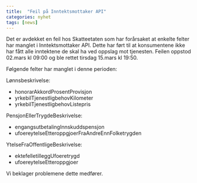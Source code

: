 ```yaml
---
title:  "Feil på Inntektsmottaker API"
categories: nyhet
tags: [news]
---
```

Det er avdekket en feil hos Skatteetaten som har forårsaket at enkelte felter har manglet i Inntektsmottaker API. Dette har ført til at konsumentene ikke har fått alle inntektene de skal ha ved oppslag mot tjenesten. Feilen oppstod 02.mars kl 09:00 og ble rettet tirsdag 15.mars kl 19:50.

Følgende felter har manglet i denne perioden:

Lønnsbeskrivelse:

* honorarAkkordProsentProvisjon
* yrkebilTjenestligbehovKilometer
* yrkebilTjenestligbehovListepris

PensjonEllerTrygdeBeskrivelse:

* engangsutbetalingInnskuddspensjon
* ufoereytelseEtteroppgjoerFraAndreEnnFolketrygden

YtelseFraOffentligeBeskrivelse:

* ektefelletilleggUfoeretrygd
* ufoereytelseEtteroppgjoer

Vi beklager problemene dette medfører. 
